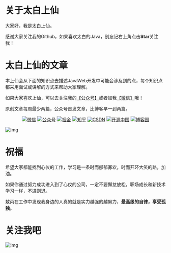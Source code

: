 # 关于太白上仙

大家好，我是太白上仙。

感谢大家关注我的Github，如果喜欢太白的Java，别忘记右上角点击**Star**关注我！

# 太白上仙的文章

本上仙会从下面的知识点去描述JavaWeb开发中可能会涉及到的点，每个知识点都采用面试或讲解的方式来帮助大家理解。

如果大家喜欢上仙，可以去关注我的[【公众号】](#公众号)或者加我[【微信】](#微信)哦！

原创文章每周最少两篇，公众号首发文章，比博客早一到两篇。

<p align="center">
  <a href="#微信"><img src="https://img.shields.io/badge/WeChat-微信-darkgreen.svg" alt="微信"></a>
  <a href="#公众号"><img src="https://img.shields.io/badge/%E5%85%AC%E4%BC%97%E5%8F%B7-太白上仙-white.svg" alt="公众号"></a>
  <a href="https://juejin.im/user/3500483998666024" target="_blank"><img src="https://img.shields.io/badge/juejin-掘金-lightblue.svg" alt="掘金"></a>
  <a href="https://www.zhihu.com/people/taibaishangxian" target="_blank"><img src="https://img.shields.io/badge/zhihu-知乎-blue.svg" alt="知乎"></a>
  <a href="https://blog.csdn.net/fcslumber" target="_blank"><img src="https://img.shields.io/badge/csdn-CSDN-red.svg" alt="CSDN"></a>
  <a href="https://my.oschina.net/u/4857443" target="_blank"><img src="https://img.shields.io/badge/oschina-开源中国-green" alt="开源中国"></a>
  <a href="https://www.cnblogs.com/taibaishangxian" target="_blank"><img src="https://img.shields.io/badge/cnblogs-博客园-important.svg" alt="博客园"></a>
</p>


![img](https://img.nopassby.com/20201201/11l6_18945edb0dffd1c06a0f89cd4ab0f0ed_1440x4676.png)



# 祝福

希望大家都能找到心仪的工作，学习是一条时而郁郁寡欢，时而开环大笑的路，加油。

如果你通过努力成功进入到了心仪的公司，一定不要懈怠放松，职场成长和新技术学习一样，不进则退。

敖丙在工作中发现我身边的人真的就是实力越强的越努力，**最高级的自律，享受孤独**。

# 关注我吧

<a name="微信"></a>  <a name="公众号"></a>

![img](https://img.nopassby.com/20201201/11l6_bae3c2e1634b9494fecc9d1c7d1921d3_1200x894.png)